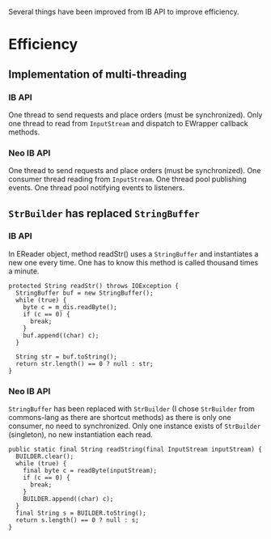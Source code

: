 Several things have been improved from IB API to improve efficiency.

# Efficiency #
## Implementation of multi-threading ##
### IB API ###
One thread to send requests and place orders (must be synchronized). Only one thread to read from `InputStream` and dispatch to EWrapper callback methods.

### Neo IB API ###
One thread to send requests and place orders (must be synchronized). One consumer thread reading from `InputStream`. One thread pool publishing events. One thread pool notifying events to listeners.

## `StrBuilder` has replaced `StringBuffer` ##
### IB API ###
In EReader object, method readStr() uses a `StringBuffer` and instantiates a new one every time. One has to know this method is called thousand times a minute.
```
protected String readStr() throws IOException {
  StringBuffer buf = new StringBuffer();
  while (true) {
    byte c = m_dis.readByte();
    if (c == 0) {
      break;
    }
    buf.append((char) c);
  }

  String str = buf.toString();
  return str.length() == 0 ? null : str;
}
```

### Neo IB API ###
`StringBuffer` has been replaced with `StrBuilder` (I chose `StrBuilder` from commons-lang as there are shortcut methods) as there is only one consumer, no need to synchronized. Only one instance exists of `StrBuilder` (singleton), no new instantiation each read.
```
public static final String readString(final InputStream inputStream) {
  BUILDER.clear();
  while (true) {
    final byte c = readByte(inputStream);
    if (c == 0) {
      break;
    }
    BUILDER.append((char) c);
  }
  final String s = BUILDER.toString();
  return s.length() == 0 ? null : s;
}
```